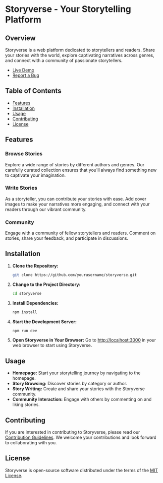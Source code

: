 
# Storyverse - Your Storytelling Platform

## Overview

Storyverse is a web platform dedicated to storytellers and readers. Share your stories with the world, explore captivating narratives across genres, and connect with a community of passionate storytellers.

- [Live Demo](https://your-live-app-url.com)
- [Report a Bug](https://github.com/yourusername/storyverse/issues)

## Table of Contents

- [Features](#features)
- [Installation](#installation)
- [Usage](#usage)
- [Contributing](#contributing)
- [License](#license)

## Features

### Browse Stories

Explore a wide range of stories by different authors and genres. Our carefully curated collection ensures that you'll always find something new to captivate your imagination.

### Write Stories

As a storyteller, you can contribute your stories with ease. Add cover images to make your narratives more engaging, and connect with your readers through our vibrant community.

### Community

Engage with a community of fellow storytellers and readers. Comment on stories, share your feedback, and participate in discussions.

## Installation

1. **Clone the Repository:**
   ```bash
   git clone https://github.com/yourusername/storyverse.git
   ```

2. **Change to the Project Directory:**
   ```bash
   cd storyverse
   ```

3. **Install Dependencies:**
   ```bash
   npm install
   ```

4. **Start the Development Server:**
   ```bash
   npm run dev
   ```

5. **Open Storyverse in Your Browser:**
   Go to [http://localhost:3000](http://localhost:3000) in your web browser to start using Storyverse.

## Usage

- **Homepage:** Start your storytelling journey by navigating to the homepage.
- **Story Browsing:** Discover stories by category or author.
- **Story Writing:** Create and share your stories with the Storyverse community.
- **Community Interaction:** Engage with others by commenting on and liking stories.
  
## Contributing

If you are interested in contributing to Storyverse, please read our [Contribution Guidelines](CONTRIBUTING.md). We welcome your contributions and look forward to collaborating with you.

## License

Storyverse is open-source software distributed under the terms of the [MIT License](LICENSE).
